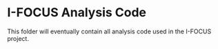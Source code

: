 # I-FOCUS Analysis Code

This folder will eventually contain all analysis code used in the I-FOCUS
project.

